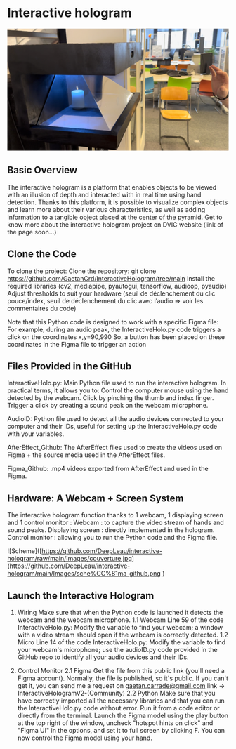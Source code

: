 # Interactive hologram

![cover image](https://github.com/DeepLeau/interactive-hologram/raw/main/Images/couverture.jpg)

## Basic Overview
The interactive hologram is a platform that enables objects to be viewed with an illusion of depth and interacted with in real time using hand detection.
Thanks to this platform, it is possible to visualize complex objects and learn more about their various characteristics, as well as adding information to a tangible object placed at the center of the pyramid.
Get to know more about the interactive hologram project on DVIC website (link of the page soon…)




## Clone the Code
To clone the project:
Clone the repository: git clone https://github.com/GaetanCrd/InteractiveHologram/tree/main
Install the required libraries (cv2, mediapipe, pyautogui, tensorflow, audioop, pyaudio)
Adjust thresholds to suit your hardware (seuil de déclenchement du clic pouce/index, seuil de déclenchement du clic avec l’audio => voir les commentaires du code)

Note that this Python code is designed to work with a specific Figma file:
For example, during an audio peak, the InteractiveHolo.py code triggers a click on the coordinates x,y=90,990
So, a button has been placed on these coordinates in the Figma file to trigger an action




## Files Provided in the GitHub
InteractiveHolo.py: Main Python file used to run the interactive hologram. In practical terms, it allows you to:
Control the computer mouse using the hand detected by the webcam.
Click by pinching the thumb and index finger.
Trigger a click by creating a sound peak on the webcam microphone.

AudioID: Python file used to detect all the audio devices connected to your computer and their IDs, useful for setting up the InteractiveHolo.py code with your variables.

AfterEffect_Github: The AfterEffect files used to create the videos used on Figma + the source media used in the AfterEffect files.

Figma_Github: .mp4 videos exported from AfterEffect and used in the Figma.




## Hardware: A Webcam + Screen System
The interactive hologram function thanks to 1 webcam, 1 displaying screen and 1 control monitor :
Webcam : to capture the video stream of hands and sound peaks.
Displaying screen : directly implemented in the hologram.
Control monitor : allowing you to run the Python code and the Figma file.


 
![Scheme]([https://github.com/DeepLeau/interactive-hologram/raw/main/Images/couverture.jpg](https://github.com/DeepLeau/interactive-hologram/main/Images/sche%CC%81ma_github.png
)



## Launch the Interactive Hologram

1. Wiring
Make sure that when the Python code is launched it detects the webcam and the webcam microphone.
1.1 Webcam
Line 59 of the code InteractiveHolo.py: Modify the variable to find your webcam; a window with a video stream should open if the webcam is correctly detected.
1.2 Micro
Line 14 of the code InteractiveHolo.py: Modify the variable to find your webcam's microphone; use the audioID.py code provided in the GitHub repo to identify all your audio devices and their IDs.

2. Control Monitor
2.1 Figma
Get the file from this public link (you'll need a Figma account). Normally, the file is published, so it's public. If you can't get it, you can send me a request on gaetan.carrade@gmail.com
link -> InteractiveHologramV2-(Community)
2.2 Python
Make sure that you have correctly imported all the necessary libraries and that you can run the InteractiveHolo.py code without error. Run it from a code editor or directly from the terminal.
Launch the Figma model using the play button at the top right of the window, uncheck "hotspot hints on click" and "Figma UI" in the options, and set it to full screen by clicking F.
You can now control the Figma model using your hand.
